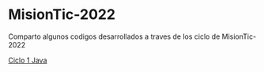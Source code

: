 # MisionTic-2022

Comparto algunos codigos desarrollados a traves de los ciclo de MisionTic-2022

[Ciclo 1 Java](MisionTic-2022/Ciclo1)
